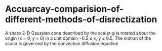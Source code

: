 # Accuarcay-comparision-of-different-methods-of-disrectization
A sharp 2-D Gaussian cone described by the scalar φ is rotated about the origin (x = 0, y = 0) in a unit domain −0.5 ≤ x, y ≤ 0.5. The motion of the scalar is governed by the convection diffusion equation
